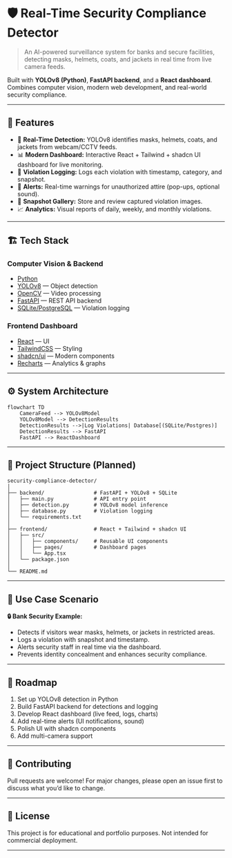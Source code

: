 
# 🛡️ Real-Time Security Compliance Detector

>An AI-powered surveillance system for banks and secure facilities, detecting masks, helmets, coats, and jackets in real time from live camera feeds.

Built with **YOLOv8 (Python)**, **FastAPI backend**, and a **React dashboard**. Combines computer vision, modern web development, and real-world security compliance.

---

## 🚀 Features

- 🎥 **Real-Time Detection:** YOLOv8 identifies masks, helmets, coats, and jackets from webcam/CCTV feeds.
- 📊 **Modern Dashboard:** Interactive React + Tailwind + shadcn UI dashboard for live monitoring.
- 📝 **Violation Logging:** Logs each violation with timestamp, category, and snapshot.
- 🔔 **Alerts:** Real-time warnings for unauthorized attire (pop-ups, optional sound).
- 📂 **Snapshot Gallery:** Store and review captured violation images.
- 📈 **Analytics:** Visual reports of daily, weekly, and monthly violations.

---

## 🏗️ Tech Stack

### Computer Vision & Backend

- [Python](https://www.python.org/)
- [YOLOv8](https://github.com/ultralytics/ultralytics) — Object detection
- [OpenCV](https://opencv.org/) — Video processing
- [FastAPI](https://fastapi.tiangolo.com/) — REST API backend
- [SQLite/PostgreSQL](https://www.sqlite.org/) — Violation logging

### Frontend Dashboard

- [React](https://react.dev/) — UI
- [TailwindCSS](https://tailwindcss.com/) — Styling
- [shadcn/ui](https://ui.shadcn.com/) — Modern components
- [Recharts](https://recharts.org/) — Analytics & graphs

---

## ⚙️ System Architecture

```mermaid
flowchart TD
    CameraFeed --> YOLOv8Model
    YOLOv8Model --> DetectionResults
    DetectionResults -->|Log Violations| Database[(SQLite/Postgres)]
    DetectionResults --> FastAPI
    FastAPI --> ReactDashboard
```

---

## 📂 Project Structure (Planned)

```text
security-compliance-detector/
│
├── backend/                # FastAPI + YOLOv8 + SQLite
│   ├── main.py             # API entry point
│   ├── detection.py        # YOLOv8 model inference
│   ├── database.py         # Violation logging
│   └── requirements.txt
│
├── frontend/               # React + Tailwind + shadcn UI
│   ├── src/
│   │   ├── components/     # Reusable UI components
│   │   ├── pages/          # Dashboard pages
│   │   └── App.tsx
│   └── package.json
│
└── README.md
```

---

## 🎯 Use Case Scenario

**🔒 Bank Security Example:**

- Detects if visitors wear masks, helmets, or jackets in restricted areas.
- Logs a violation with snapshot and timestamp.
- Alerts security staff in real time via the dashboard.
- Prevents identity concealment and enhances security compliance.

---

## 🚦 Roadmap

1. Set up YOLOv8 detection in Python
2. Build FastAPI backend for detections and logging
3. Develop React dashboard (live feed, logs, charts)
4. Add real-time alerts (UI notifications, sound)
5. Polish UI with shadcn components
6. Add multi-camera support

---

## 🤝 Contributing

Pull requests are welcome! For major changes, please open an issue first to discuss what you’d like to change.

---

## 📄 License

This project is for educational and portfolio purposes. Not intended for commercial deployment.

---